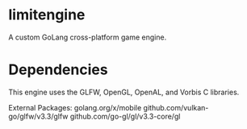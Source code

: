 # limitengine
A custom GoLang cross-platform game engine.

# Dependencies
This engine uses the GLFW, OpenGL, OpenAL, and Vorbis C libraries.

External Packages:
golang.org/x/mobile
github.com/vulkan-go/glfw/v3.3/glfw
github.com/go-gl/gl/v3.3-core/gl
